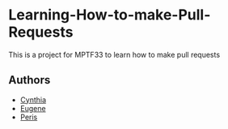 # Learning-How-to-make-Pull-Requests
This is a project for MPTF33 to learn how to make pull requests

## Authors

- [Cynthia](https://github.com/kasambuli)
- [Eugene](https://github.com/kasambul)
- [Peris](https://github.com/PerisOduol618)